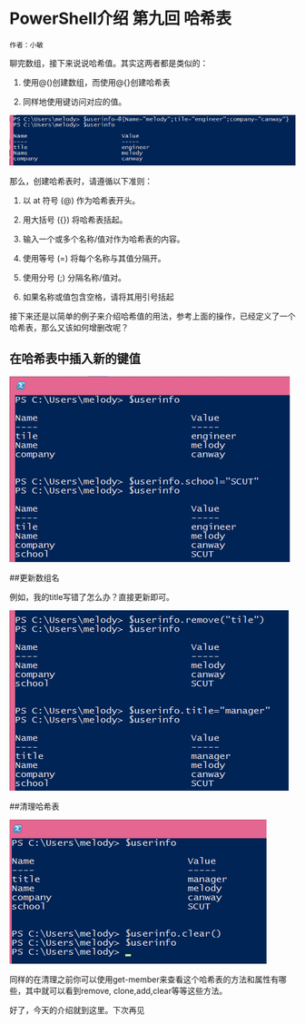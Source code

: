 # PowerShell介绍 第九回 哈希表
    作者：小敏


聊完数组，接下来说说哈希值。其实这两者都是类似的：

1.	使用@()创建数组，而使用@{}创建哈希表

2.	同样地使用键访问对应的值。

![](imgs/20150826-1.png)
 
那么，创建哈希表时，请遵循以下准则：
1. 以 at 符号 (@) 作为哈希表开头。

2. 用大括号 ({}) 将哈希表括起。

3. 输入一个或多个名称/值对作为哈希表的内容。

4. 使用等号 (=) 将每个名称与其值分隔开。

5. 使用分号 (;) 分隔名称/值对。

6. 如果名称或值包含空格，请将其用引号括起


接下来还是以简单的例子来介绍哈希值的用法，参考上面的操作，已经定义了一个哈希表，那么又该如何增删改呢？
##  在哈希表中插入新的键值

![](imgs/20150826-2.png)

 
##更新数组名

例如，我的title写错了怎么办？直接更新即可。

![](imgs/20150826-5.png)
 
 
##清理哈希表

![](imgs/20150826-4.png)
 

同样的在清理之前你可以使用get-member来查看这个哈希表的方法和属性有哪些，其中就可以看到remove, clone,add,clear等等这些方法。

好了，今天的介绍就到这里。下次再见
